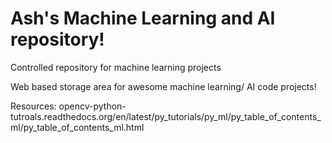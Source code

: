 # Ash's Machine Learning and AI repository!
Controlled repository for machine learning projects


Web based storage area for awesome machine learning/ AI code projects!

Resources:
opencv-python-tutroals.readthedocs.org/en/latest/py_tutorials/py_ml/py_table_of_contents_ml/py_table_of_contents_ml.html
